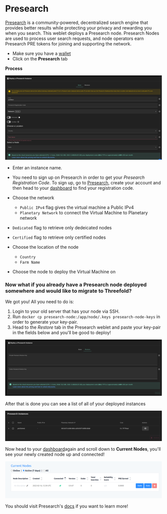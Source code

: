 # Presearch

[Presearch](https://www.presearch.io/) is a community-powered, decentralized search engine that provides better results while protecting your privacy and rewarding you when you search. This weblet deploys a Presearch node. Presearch Nodes are used to process user search requests, and node operators earn Presearch PRE tokens for joining and supporting the network.

- Make sure you have a [wallet](./wallet_connector.md) 
- Click on the **Presearch** tab

__Process__

![ ](./img/presearch1.png)

- Enter an instance name.

- You need to sign up on Presearch in order to get your *Presearch Registration Code*. To sign up, go to [Presearch](https://presearch.org/), create your account and then head to your [dashboard](https://nodes.presearch.org/dashboard) to find your registration code.

- Choose the network
   - `Public IPv4` flag gives the virtual machine a Public IPv4
   - `Planetary Network` to connect the Virtual Machine to Planetary network

- `Dedicated` flag to retrieve only dedeicated nodes 
- `Certified` flag to retrieve only certified nodes 
- Choose the location of the node
   - `Country`
   - `Farm Name`
- Choose the node to deploy the Virtual Machine on 

### Now what if you already have a Presearch node deployed somewhere and would like to migrate to Threefold?

We got you! All you need to do is:

1. Login to your old server that has your node via SSH.
2. Run `docker cp presearch-node:/app/node/.keys presearch-node-keys` in order to generate your key-pair.
3. Head to the *Restore* tab in the Presearch weblet and paste your key-pair in the fields below and you'll be good to deploy!

![ ](./img/presearch6.png)

After that is done you can see a list of all of your deployed instances

![ ](./img/presearch4.jpg)

Now head to your [dashboard](https://nodes.presearch.org/dashboard)again and scroll down to **Current Nodes**, you'll see your newly created node up and connected!

![ ](./img/presearch5.png)

You should visit Presearch's [docs](https://docs.presearch.org/) if you want to learn more!
